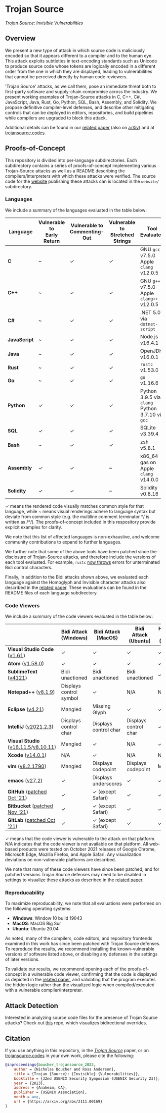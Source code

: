 # Trojan Source

[*Trojan Source: Invisible Vulnerabilities*](https://trojansource.codes/trojan-source.pdf)

## Overview

We present a new type of attack in which source code is maliciously encoded so that it appears different to a compiler and to the human eye. This attack exploits subtleties in text-encoding standards such as Unicode to produce source code whose tokens are logically encoded in a different order from the one in which they are displayed, leading to vulnerabilities that cannot be perceived directly by human code reviewers.

'Trojan Source' attacks, as we call them, pose an immediate threat both to first-party software and supply-chain compromise across the industry. We present working examples of Trojan-Source attacks in C, C++, C#, JavaScript, Java, Rust, Go, Python, SQL, Bash, Assembly, and Solidity. We propose definitive compiler-level defenses, and describe other mitigating controls that can be deployed in editors, repositories, and build pipelines while compilers are upgraded to block this attack.

Additional details can be found in our [related paper](https://trojansource.codes/trojan-source.pdf) (also on [arXiv](https://arxiv.org/abs/2111.00169)) and at [trojansource.codes](https://trojansource.codes).

## Proofs-of-Concept

This repository is divided into per-language subdirectories. Each subdirectory contains a series of proofs-of-concept implementing various Trojan-Source attacks as well as a README describing the compilers/interpreters with which these attacks were verified. The source code for the [website](https://trojansource.codes) publishing these attacks can is located in the `website/` subdirectory.

### Languages

We include a summary of the languages evaluated in the table below:

| **Language** |**Vulnerable to<br />Early Return**|**Vulnerable to<br />Commenting-Out**|**Vulnerable to<br />Stretched Strings**| **Tool Evaluated** |
|-----|-----|-----|-----|-----|
| **C** | ~ | &check; | &check; | GNU `gcc` v7.5.0<br />Apple `clang` v12.0.5 |
| **C++** | ~ | &check; | &check; | GNU `g++` v7.5.0<br />Apple `clang++` v12.0.5 |
| **C\#** | ~ | &check; | &check; | .NET 5.0 via `dotnet-script` |
| **JavaScript** | ~ | &check; | &check; | Node.js v16.4.1 |
| **Java** | ~ | &check; | &check; | OpenJDK v16.0.1 |
| **Rust** | ~ | &check; | &check; | `rustc` v1.53.0 |
| **Go** | ~ | &check; | &check; | `go` v1.16.6 |
| **Python** | &check; | &check; | &check; | Python 3.9.5 via `clang`<br />Python 3.7.10 via `gcc` |
| **SQL** | &check; | &check; | &check; | SQLite v3.39.4 |
| **Bash** | ~ | &check; | &check; | zsh v5.8.1 |
| **Assembly** | &check; | &check; | ~ | x86_64 gas on Apple `clang` v14.0.0 |
| **Solidity** | &check; | &check; | ~ | Solidity v0.8.16 |

&check; means the rendered code visually matches common style for that language, while ~ means visual renderings adhere to language syntax but deviate from common style (e.g. the multiline comment terminator \*/ is written as /\*/). The proofs-of-concept included in this respository provide explicit examples for clarity.

We note that this list of affected languages is non-exhaustive, and welcome community contributions to expand to further languages.

We further note that some of the above tools have been patched since the disclosure of Trojan-Source attacks, and therefore include the versions of each tool evaluated. For example, `rustc` [now throws](https://blog.rust-lang.org/2021/11/01/cve-2021-42574.html) errors for unterminated Bidi control characters.

Finally, in addition to the Bidi attacks shown above, we evaluated each language against the Homoglyph and Invisible character attacks also described in the [related paper](https://trojansource.codes/trojan-source.pdf). These evaluations can be found in the README files of each language subdirectory.

### Code Viewers

We include a summary of the code viewers evaluated in the table below:

|  | **Bidi Attack (Windows)** | **Bidi Attack (MacOS)** | **Bidi Attack (Ubuntu)** | **Homoglyph Attack (Windows)** | **Homoglyph Attack (MacOS)** | **Homoglyph Attack (Ubuntu)** |
|---|---|---|---|---|---|---|
| **Visual Studio Code** ([v1.61](https://code.visualstudio.com/updates/v1_61)) | &check; | &check; | &check; | &check; | &check; | &check; |
| **Atom** ([v1.58.0](https://github.com/atom/atom/releases/tag/v1.58.0)) | &check; | &check; | &check; | &check; | &check; | &check; |
| **SublimeText** ([v4121](https://www.sublimetext.com/docs/previous_versions.html)) | Bidi unactioned | Bidi unactioned | Bidi unactioned | &check; | &check; | &check; |
| **Notepad++** ([v8.1.9](https://notepad-plus-plus.org/news/v819-released)) | Displays control symbol | &check; | N/A | N/A | N/A | N/A |
| **Eclipse** ([v4.21](https://www.eclipse.org/downloads/packages/release/2021-09/r)) | Mangled | Missing Glyph | &check; | &check; | &check; | &check; |
| **IntelliJ** ([v2021.2.3](https://www.jetbrains.com/idea/download/other.html)) | Displays control char | Displays control char | Displays control char | &check; | &check; | &check; |
| **Visual Studio** ([v16.11.5](https://visualstudio.microsoft.com/vs/older-downloads/)/[v8.10.11](https://learn.microsoft.com/en-us/visualstudio/releasenotes/vs2019-mac-relnotes#--visual-studio-2019-for-mac-version-81011-810118)) | Mangled | &check; | N/A | &check; | &check; | N/A |
| **Xcode** ([v14.0.1](https://xcodereleases.com)) | N/A | &check; | N/A | N/A | &check; | N/A |
| **vim** ([v8.2.1790](https://github.com/vim/vim/releases/tag/v8.2.1790)) | Mangled | Displays codepoint | Displays codepoint | Misrendered | &check; | &check; |
| **emacs** ([v27.2](https://lists.gnu.org/archive/html/emacs-devel/2021-03/msg01249.html)) | &check; | Displays underscores | &check; | &check; | &check; | &check; |
| **GitHub** ([patched Oct '21](https://github.blog/changelog/2021-10-31-warning-about-bidirectional-unicode-text/)) | &check; | &check; (except Safari) | &check; | &check; | &check; | &check; |
| **Bitbucket** ([patched Nov '21](https://confluence.atlassian.com/security/multiple-products-security-advisory-unrendered-unicode-bidirectional-override-characters-cve-2021-42574-1086419475.html)) | &check; | &check; (except Safari) | &check; | &check; | &check; | &check; |
| **GitLab** ([patched Oct '21](https://about.gitlab.com/releases/2021/10/28/security-release-gitlab-14-4-1-released/)) | &check; | &check; (except Safari) | &check; | &check; | &check; | &check; |

&check; means that the code viewer is vulnerable to the attack on that platform. N/A indicates that the code viewer is not available on that platform. All web-based products were tested on October 2021 releases of Google Chrome, Microsoft Edge, Mozilla Firefox, and Apple Safari. Any visualization deviations on non-vulnerable platforms are described.

We note that many of these code viewers have since been patched, and for patched versions Trojan Source defenses may need to be disabled in settings to visualize these attacks as described in the [related paper](https://trojansource.codes/trojan-source.pdf).

### Reproducability

To maximize reproducability, we note that all evaluations were performed on the following operating systems:
- **Windows**: Window 10 build 19043
- **MacOS**: MacOS Big Sur
- **Ubuntu**: Ubuntu 20.04

As noted, many of the compilers, code editors, and repository frontends examined in this work has since been patched with Trojan Source defenses. To reproduce the results, we recommend installing the known-vulnerable versions of software listed above, or disabling any defenses in the settings of later versions.

To validate our results, we recommend opening each of the proofs-of-concept in a vulnerable code viewer, confirming that the code is displayed as depicted in the [related paper](https://trojansource.codes/trojan-source.pdf), and validating that the program executes the hidden logic rather than the visualized logic when compiled/executed with a vulnerable compiler/interpreter.


## Attack Detection

Interested in analyzing source code files for the presence of Trojan Source attacks? Check out [this](https://github.com/nickboucher/bidi-viewer) repo, which visualizes bidirectional overrides.

## Citation

If you use anything in this repository, in the [*Trojan Source*](https://trojansource.codes/trojan-source.pdf) paper, or on [trojansource.codes](https://trojansource.codes) in your own work, please cite the following:

```bibtex
@inproceedings{boucher_trojansource_2023,
    author = {Nicholas Boucher and Ross Anderson},
    title = {Trojan {Source}: {Invisible} {Vulnerabilities}},
    booktitle = {32nd USENIX Security Symposium (USENIX Security 23)},
    year = {2023},
    address = {Anaheim, CA},
    publisher = {USENIX Association},
    month = aug,
    url = {https://arxiv.org/abs/2111.00169}
}
```